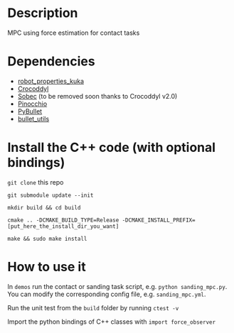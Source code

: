 # Description
MPC using force estimation for contact tasks  

# Dependencies
- [robot_properties_kuka](https://github.com/machines-in-motion/robot_properties_kuka)
- [Crocoddyl](https://github.com/loco-3d/crocoddyl) 
- [Sobec](https://github.com/skleff1994/sobec/tree/devel) (to be removed soon thanks to Crocoddyl v2.0)
- [Pinocchio](https://github.com/stack-of-tasks/pinocchio)
- [PyBullet](https://pybullet.org/wordpress/)  
- [bullet_utils](https://github.com/machines-in-motion/bullet_utils) 

# Install the C++ code (with optional bindings)
`git clone` this repo

`git submodule update --init`

`mkdir build && cd build`

`cmake .. -DCMAKE_BUILD_TYPE=Release -DCMAKE_INSTALL_PREFIX=[put_here_the_install_dir_you_want]`

`make && sudo make install`

# How to use it
In `demos` run the contact or sanding task script, e.g. `python sanding_mpc.py`. You can modify the corresponding config file, e.g. `sanding_mpc.yml`.

Run the unit test from the `build` folder by running `ctest -v`

Import the python bindings of C++ classes with `import force_observer`
